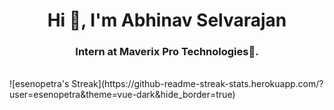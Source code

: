 <h1 align="center">Hi 👋, I'm Abhinav Selvarajan</h1>
<h3 align="center">Intern at Maverix Pro Technologies🌟.</h3>

<br>
![esenopetra's Streak](https://github-readme-streak-stats.herokuapp.com/?user=esenopetra&theme=vue-dark&hide_border=true)



